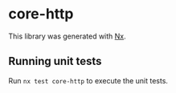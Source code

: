 # core-http

This library was generated with [Nx](https://nx.dev).

## Running unit tests

Run `nx test core-http` to execute the unit tests.
